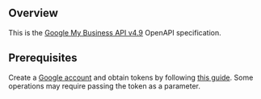 ## Overview
This is the [Google My Business API v4.9](https://developers.google.com/my-business/) OpenAPI specification.
## Prerequisites

Create a [Google account](https://accounts.google.com/signup) and obtain tokens by following [this guide](https://developers.google.com/identity/protocols/oauth2). Some operations may require passing the token as a parameter.
